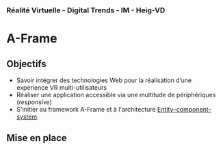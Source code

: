 ### Réalité Virtuelle - Digital Trends - IM - Heig-VD

# A-Frame

## Objectifs

- Savoir intégrer des technologies Web pour la réalisation d’une expérience VR multi-utilisateurs
- Réaliser une application accessible via une multitude de périphériques (*responsive*)
-  S'initier au framework A-Frame et à l'architecture [Entity–component–system](https://aframe.io/docs/1.0.0/introduction/entity-component-system.html).

## Mise en place

<!--stackedit_data:
eyJoaXN0b3J5IjpbLTEyODgyODI0MCwtMjA5ODg4ODY5OSwtMT
c3Mjg0ODU1MCw3NDI3MTkzNzAsMTk3MjEyNjk5OF19
-->